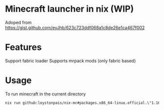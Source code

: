 # Minecraft launcher in nix (WIP)

Adoped from https://gist.github.com/eyJhb/623c723ddf068a1c8de26e1ca467f002

# Features

Support fabric loader
Supports mrpack mods (only fabric based)

# Usage

To run minecraft in the current directory

```sh
nix run github:loystonpais/nix-mc#packages.x86_64-linux.official.\"1.16.1\"
```

